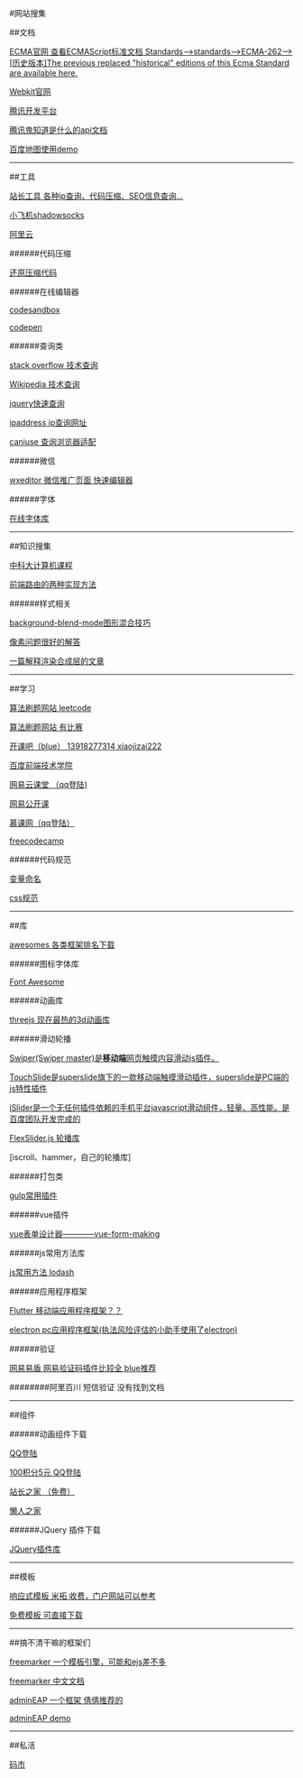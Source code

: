 #网站搜集

##文档

[ECMA官网 查看ECMAScript标准文档  Standards-->standards-->ECMA-262-->[历史版本]The previous replaced "historical" editions of this Ecma Standard are available here.](http://www.ecma-international.org/)

[Webkit官网](https://webkit.org/)


[腾讯开发平台](https://open.tencent.com/)

[腾讯鬼知道是什么的api文档](http://open.mobile.qq.com/)

[百度地图使用demo](http://lbsyun.baidu.com/jsdemo.htm#i8_1)

---





 




##工具

[站长工具 各种ip查询、代码压缩、SEO信息查询...](http://t.mb5u.com/)

[小飞机shadowsocks](https://sourceforge.net/projects/shadowsocksgui/)

[阿里云](https://www.aliyun.com/)


######代码压缩

[还原压缩代码](http://jsbeautifier.org/)

######在线编辑器

[codesandbox](https://codesandbox.io/)

[codepen](https://codepen.io/)

######查询类

[stack overflow 技术查询](https://stackoverflow.com/)

[Wikipedia 技术查询](https://en.wikipedia.org/)

[jquery快速查询](http://jquery.cuishifeng.cn/)

[ipaddress ip查询网址](https://www.ipaddress.com/)

[caniuse 查询浏览器适配](https://caniuse.com/)

######微信

[wxeditor 微信推广页面 快速编辑器](http://www.wxeditor.com/)

######字体

[在线字体库](http://www.youziku.com/)


---








##知识搜集

[中科大计算机课程](https://github.com/mbinary/USTC-CS-Courses-Resource)

[前端路由的两种实现方法](https://segmentfault.com/a/1190000007238999)

######样式相关

[background-blend-mode图形混合技巧](https://github.com/chokcoco/iCSS/issues/31)

[像素问题很好的解答](http://blog.csdn.net/u011404663/article/details/49303837)

[一篇解释渲染合成层的文章](https://juejin.im/entry/59dc9aedf265da43200232f9)


---





##学习

[算法刷题网站 leetcode](https://leetcode.com/)

[算法刷题网站 有比赛](https://www.codechef.com/)

[开课吧（blue） 13918277314 xiaojizai222](http://www.kaikeba.com/)

[百度前端技术学院](http://ife.baidu.com/)

[网易云课堂 （qq登陆)](http://study.163.com/)

[网易公开课](https://open.163.com/)

[慕课网（qq登陆）](https://www.imooc.com/) 

[freecodecamp](https://www.freecodecamp.cn/)

######代码规范

[变量命名](http://blog.csdn.net/tieshuxianrezhang/article/details/51570536)

[css规范](https://www.zhihu.com/question/19586885)

---







##库

[awesomes 各类框架排名下载](https://www.awesomes.cn/)

######图标字体库

[Font Awesome](https://fontawesome.dashgame.com/)

######动画库

[threejs 现在最热的3d动画库](https://threejs.org/)


######滑动轮播

[Swiper(Swiper master)是**移动端**网页触摸内容滑动js插件。](http://www.swiper.com.cn/)

[TouchSlide是superslide旗下的一款移动端触摸滑动插件，superslide是PC端的js特性插件](http://www.superslide2.com)

[iSlider是一个无任何插件依赖的手机平台javascript滑动组件，轻量、高性能。是百度团队开发完成的](http://be-fe.github.io/iSlider/demo/index_chinese.html)

[FlexSlider.js 轮播库](https://blog.csdn.net/cddcj/article/details/52173388)

[iscroll、hammer，自己的轮播库]


######打包类

[gulp常用插件](https://blog.csdn.net/putao2062/article/details/80037877)

######vue插件

[vue表单设计器————vue-form-making](https://github.com/GavinZhuLei/vue-form-making)

######js常用方法库

[js常用方法 lodash](https://www.lodashjs.com/docs/latest)


######应用程序框架

[Flutter 移动端应用程序框架？？](https://flutterchina.club/)

[electron pc应用程序框架(执法风险评估的小助手使用了electron)](https://electronjs.org/)

######验证

[网易易盾 网易验证码插件比较全 blue推荐](http://dun.163.com/)

########阿里百川 短信验证 没有找到文档

---





##组件

######动画组件下载

[QQ登陆](http://www.5iweb.com.cn/)

[100积分5元 QQ登陆](http://www.17sucai.com/)

[站长之家 （免费）](http://sc.chinaz.com/moban/)

[懒人之家](http://www.lanrenzhijia.com/)

######JQuery 插件下载

[JQuery插件库](http://www.jq22.com/)


---




##模板

[响应式模板 米拓 收费，门户网站可以参考](https://www=.metinfo.cn/)

[免费模板 可直接下载](http://www.dmaku.com/)


---



##搞不清干嘛的框架们

[freemarker 一个模板引擎，可能和ejs差不多](https://freemarker.apache.org/)

[freemarker 中文文档](http://freemarker.foofun.cn/dgui_quickstart_basics.html)

[adminEAP 一个框架 倩倩推荐的](http://code.admineap.com/eap/doc#page-top)

[adminEAP demo](http://code.admineap.com/eap/doc#page-top)

---





##私活

[码市](https://codemart.com/developers)







